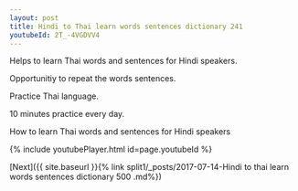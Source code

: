 ```yaml
---
layout: post
title: Hindi to Thai learn words sentences dictionary 241 
youtubeId: 2T_-4VGDVV4
---
```

 
 
Helps to learn Thai words and sentences for Hindi speakers.

Opportunitiy to repeat the words sentences. 

Practice Thai language. 
 
10 minutes practice every day. 
 
How to learn Thai words and sentences for Hindi speakers 
 
{% include youtubePlayer.html id=page.youtubeId %}
 
 
[Next]({{ site.baseurl }}{% link  split1/_posts/2017-07-14-Hindi to thai learn words sentences dictionary 500 .md%})
 
